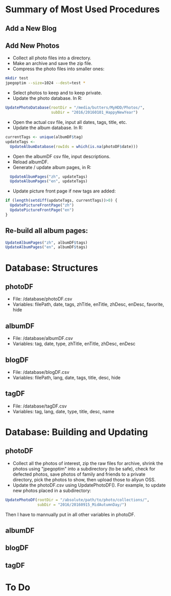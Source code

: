 # Summary of Most Used Procedures
## Add a New Blog

## Add New Photos
  * Collect all photo files into a directory.
  * Make an archive and save the zip file.
  * Compress the photo files into smaller ones:
```bash
mkdir test
jpegoptim --size=1024 --dest=test *
```
  * Select photos to keep and to keep private.
  * Update the photo database. In R:
```R
UpdatePhotoDatabase(rootDir = "/media/butters/MyHDD/Photos/",
                    subDir = "2016/20160101_HappyNewYear")
```
  * Open the actual csv file, input all dates, tags, title, etc.
  * Update the album database. In R:
```R
currentTags <- unique(albumDF$tag)
updateTags <-
  UpdateAlbumDatabase(rowIds = which(is.na(photoDF$date)))
```
  * Open the albumDF csv file, input descriptions.
  * Reload albumDF.
  * Generate / update album pages, in R:
```R
  UpdateAlbumPages("zh", updateTags)
  UpdateAlbumPages("en", updateTags)
```
  * Update picture front page if new tags are added:
```R
if (length(setdiff(updateTags, currentTags))>0) {
  UpdatePictureFrontPage("zh")
  UpdatePictureFrontPage("en")
}
```

## Re-build all album pages:
```R
UpdateAlbumPages("zh", albumDF$tags)
UpdateAlbumPages("en", albumDF$tags)
```


# Database: Structures
## photoDF
  * File: /database/photoDF.csv
  * Variables: filePath, date, tags, zhTitle, enTitle,
               zhDesc, enDesc, favorite, hide

## albumDF
  * File: /database/albumDF.csv
  * Variables: tag, date, type, zhTitle, enTitle, zhDesc, enDesc

## blogDF
  * File: /database/blogDF.csv
  * Variables: filePath, lang, date, tags, title, desc, hide

## tagDF
  * File: /database/tagDF.csv
  * Variables: tag, lang, date, type, title, desc, name

# Database: Building and Updating

## photoDF
* Collect all the photos of interest,
zip the raw files for archive,
shrink the photos using "jpegoptim" into a subdirectory (to be safe),
check for defected photos,
save photos of family and friends to a private directory,
pick the photos to show,
then upload those to aliyun OSS.
* Update the photoDF.csv using UpdatePhotoDF().
For example, to update new photos placed in a subdirectory:
```R
UpdatePhotoDF(rootDir = "/absolute/path/to/photo/collections/",
              subDir = "2016/20160915_MidAutumnDay/")
```
Then I have to mannually put in all other variables in photoDF.

## albumDF
## blogDF
## tagDF


# To Do
